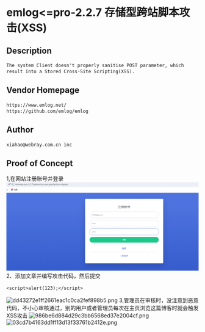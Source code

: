 # emlog<=pro-2.2.7 存储型跨站脚本攻击(XSS)
## Description
    The system Client doesn't properly sanitise POST parameter, which result into a Stored Cross-Site Scripting(XSS).
## Vendor Homepage
    https://www.emlog.net/
    https://github.com/emlog/emlog

## Author
    xiahao@webray.com.cn inc  
## Proof of Concept
1,在网站注册账号并登录
![f9b5fa49cd60693d1a37c2332802a4a4.png](https://github.com/gh3-dk/vul/blob/main/images/emlog1.png)
2、添加文章并编写攻击代码，然后提交
```
<script>alert(123);</script>
```
![dd43272e1ff2661eac1c0ca2fef898b5.png](../_resources/dd43272e1ff2661eac1c0ca2fef898b5.png)
3,管理员在审核时，没注意到恶意代码，不小心审核通过，别的用户或者管理员每次在主页浏览这篇博客时就会触发XSS攻击
![986be6d884d29c3bb6568ed37e2004cf.png](../_resources/986be6d884d29c3bb6568ed37e2004cf.png)
![03cd7b4163dd1ff13d13f33761b2412e.png](../_resources/03cd7b4163dd1ff13d13f33761b2412e.png)
